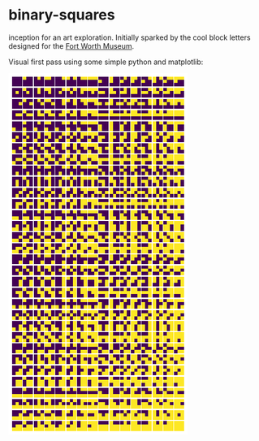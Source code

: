 # binary-squares

inception for an art exploration. Initially sparked by the cool block letters designed for the 
[Fort Worth Museum](http://idsgn.org/posts/fort-worth-museum-gets-square/).

Visual first pass using some simple python and matplotlib:

![3x3 grids](first_3grids.png)
